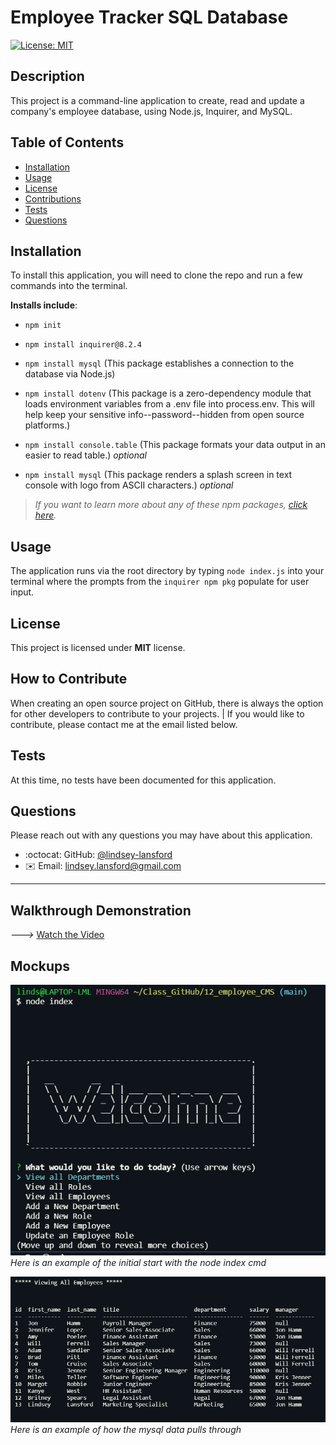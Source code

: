 # Employee Tracker SQL Database
  [![License: MIT](https://img.shields.io/badge/License-MIT-yellow.svg)](https://opensource.org/licenses/MIT)

## Description

This project is a command-line application to create, read and update a company's employee database, using Node.js, Inquirer, and MySQL. 

## Table of Contents

* [Installation](#installation)
* [Usage](#usage)
* [License](#license)
* [Contributions](#how-to-contribute)
* [Tests](#tests)
* [Questions](#questions)

## Installation

To install this application, you will need to clone the repo and run a few commands into the terminal.

**Installs include**:

* ``npm init``

* ``npm install inquirer@8.2.4``

* ``npm install mysql`` (This package establishes a connection to the database via Node.js)

* ``npm install dotenv`` (This package is a zero-dependency module that loads environment variables from a .env file into process.env. This will help keep your sensitive info--password--hidden from open source platforms.)

* ``npm install console.table`` (This package formats your data output in an easier to read table.) *optional*

* ``npm install mysql`` (This package renders a splash screen in text console with logo from ASCII characters.) *optional*


>_If you want to learn more about any of these npm packages, [click here](https://www.npmjs.com/)._

## Usage

The application runs via the root directory by typing ``node index.js`` into your terminal where the prompts from the ``inquirer npm pkg`` populate for user input.

## License

This project is licensed under **MIT** license.

## How to Contribute

When creating an open source project on GitHub, there is always the option for other developers to contribute to your projects. | If you would like to contribute, please contact me at the email listed below.

## Tests

At this time, no tests have been documented for this application.


## Questions

Please reach out with any questions you may have about this application.

* :octocat: GitHub: [@lindsey-lansford](https://github.com/lindsey-lansford)
* :envelope: Email: lindsey.lansford@gmail.com

-------------------------------------------------------
## Walkthrough Demonstration

*--->* [Watch the Video](https://drive.google.com/file/d/1hrxxbfTlqJVXrlHiXiK_v7ukGwzF_NqV/view?usp=sharing)

## Mockups

![Screenshots of application via the command line](./assets/starting_app.png/)
*Here is an example of the initial start with the node index cmd*


![Screenshots of application via the command line](./assets/screenshot_employees.png)
*Here is an example of how the mysql data pulls through*

